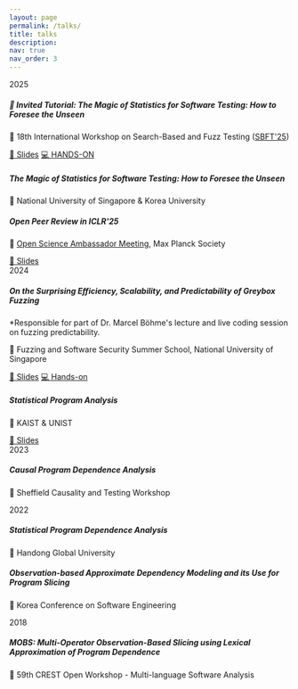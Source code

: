 ```yaml
---
layout: page
permalink: /talks/
title: talks
description:
nav: true
nav_order: 3
---
```


<div class="timeline">

  <!-- 2025 -->
  <div class="pub-year">2025</div>

  <div class="timeline-item">
    <div class="talk-content">
      <div class="talk-left">
        <h5 class="title">🌟 Invited Tutorial: <em>The Magic of Statistics for Software Testing: How to Foresee the Unseen</em></h5>
        <p class="talk-location">📍 18th International Workshop on Search-Based and Fuzz Testing (<a href="https://sbft25.github.io/tutorials/">SBFT'25</a>)</p>
      </div>
      <div class="talk-links">
        <a class="btn btn-outline-primary btn-sm" href="https://drive.google.com/file/d/1Dy0ErGVZgJlA6lZy6TYAR_L6ZHnV-pYG/view?usp=sharing">📄 Slides</a>
        <a class="btn btn-outline-success btn-sm" href="https://github.com/niMgnoeSeeL/SBFT25-tutorial">💻 HANDS-ON</a>
      </div>
    </div>
  </div>

  <div class="timeline-item">
    <div class="talk-content">
      <div class="talk-left">
        <h5 class="title"><em>The Magic of Statistics for Software Testing: How to Foresee the Unseen</em></h5>
        <p class="talk-location">📍 National University of Singapore & Korea University</p>
      </div>
    </div>
  </div>

  <div class="timeline-item">
    <div class="talk-content">
      <div class="talk-left">
        <h5 class="title"><em>Open Peer Review in ICLR'25</em></h5>
        <p class="talk-location">📍 <a href="https://osip.mpdl.mpg.de/2025/03/05/osa-2024-follow-up-materials/">Open Science Ambassador Meeting</a>, Max Planck Society</p>
      </div>
      <div class="talk-links">
        <a class="btn btn-outline-primary btn-sm" href="https://pure.mpg.de/rest/items/item_3639195_1/component/file_3639196/content">📄 Slides</a>
      </div>
    </div>
  </div>

  <!-- 2024 -->
  <div class="pub-year">2024</div>

  <div class="timeline-item">
    <div class="talk-content">
      <div class="talk-left">
        <h5 class="title"><em>On the Surprising Efficiency, Scalability, and Predictability of Greybox Fuzzing</em></h5>
        <p class="talk-context">*Responsible for part of Dr. Marcel Böhme's lecture and live coding session on fuzzing predictability.</p>
        <p class="talk-location">📍 Fuzzing and Software Security Summer School, National University of Singapore</p>
      </div>
      <div class="talk-links">
        <a class="btn btn-outline-primary btn-sm" href="https://www.dropbox.com/scl/fi/yuaymj1hjfbrxfn9ykvox/24.05.30-FuzzngSummerSchool.pdf?rlkey=7beqgi122y9rktgz89yq4pl55&st=nvrfzyls&dl=0">📄 Slides</a>
        <a class="btn btn-outline-success btn-sm" href="/assets/jupyter/fuzzingsummerschool-filled.ipynb">💻 Hands-on</a>
      </div>
    </div>
  </div>

  <div class="timeline-item">
    <div class="talk-content">
      <div class="talk-left">
        <h5 class="title"><em>Statistical Program Analysis</em></h5>
        <p class="talk-location">📍 KAIST & UNIST</p>
      </div>
      <div class="talk-links">
        <a class="btn btn-outline-primary btn-sm" href="https://www.dropbox.com/scl/fi/iywi9smuzis70cigom8qa/spa.pdf?rlkey=8um29x7e5xgtyk32dq5lw6anp&st=6adwibqv&dl=0">📄 Slides</a>
      </div>
    </div>
  </div>

  <!-- 2023 -->
  <div class="pub-year">2023</div>

  <div class="timeline-item">
    <div class="talk-content">
      <div class="talk-left">
        <h5 class="title"><em>Causal Program Dependence Analysis</em></h5>
        <p class="talk-location">📍 Sheffield Causality and Testing Workshop</p>
      </div>
    </div>
  </div>

  <!-- 2022 -->
  <div class="pub-year">2022</div>

  <div class="timeline-item">
    <div class="talk-content">
      <div class="talk-left">
        <h5 class="title"><em>Statistical Program Dependence Analysis</em></h5>
        <p class="talk-location">📍 Handong Global University</p>
      </div>
    </div>
  </div>

  <div class="timeline-item">
    <div class="talk-content">
      <div class="talk-left">
        <h5 class="title"><em>Observation-based Approximate Dependency Modeling and its Use for Program Slicing</em></h5>
        <p class="talk-location">📍 Korea Conference on Software Engineering</p>
      </div>
    </div>
  </div>

  <!-- 2018 -->
  <div class="pub-year">2018</div>

  <div class="timeline-item">
    <div class="talk-content">
      <div class="talk-left">
        <h5 class="title"><em>MOBS: Multi-Operator Observation-Based Slicing using Lexical Approximation of Program Dependence</em></h5>
        <p class="talk-location">📍 59th CREST Open Workshop - Multi-language Software Analysis</p>
      </div>
    </div>
  </div>

</div>